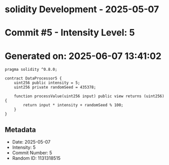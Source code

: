 ﻿# solidity Development - 2025-05-07
# Commit #5 - Intensity Level: 5
# Generated on: 2025-06-07 13:41:02
```solidity
pragma solidity ^0.8.0;

contract DataProcessor5 {
    uint256 public intensity = 5;
    uint256 private randomSeed = 435378;

    function processValue(uint256 input) public view returns (uint256) {
        return input * intensity + randomSeed % 100;
    }
}
```
## Metadata
- Date: 2025-05-07
- Intensity: 5
- Commit Number: 5
- Random ID: 1131318515
